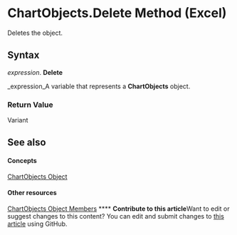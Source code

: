 
# ChartObjects.Delete Method (Excel)

Deletes the object.


## Syntax

 _expression_. **Delete**

 _expression_A variable that represents a  **ChartObjects** object.


### Return Value

Variant


## See also


#### Concepts


 [ChartObjects Object](67cf2d82-ed9b-b23d-836f-19b106bcc5ed.md)
#### Other resources


 [ChartObjects Object Members](9b6cdfd7-0926-fff0-ecc1-ce1cef00ebee.md)
****   **Contribute to this article**Want to edit or suggest changes to this content? You can edit and submit changes to  [this article](https://github.com/jhershey00/VBA_Excel_Test/OpenXMLCon/articles/a39fca6c-1b6a-5693-b554-37788ec193c7.md) using GitHub.

